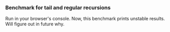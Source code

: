 ### Benchmark for tail and regular recursions

Run in your browser's console. 
Now, this benchmark prints unstable results. Will figure out in future why.
